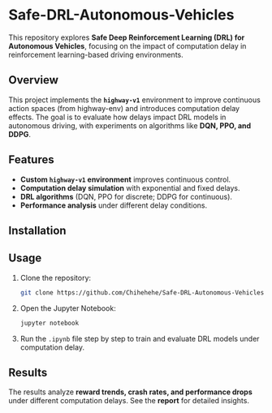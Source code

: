 # Safe-DRL-Autonomous-Vehicles

This repository explores **Safe Deep Reinforcement Learning (DRL) for Autonomous Vehicles**, focusing on the impact of computation delay in reinforcement learning-based driving environments.

## Overview
This project implements the **`highway-v1`** environment to improve continuous action spaces (from highway-env) and introduces computation delay effects. The goal is to evaluate how delays impact DRL models in autonomous driving, with experiments on algorithms like **DQN, PPO, and DDPG**.

## Features
- **Custom `highway-v1` environment** improves continuous control.
- **Computation delay simulation** with exponential and fixed delays.
- **DRL algorithms** (DQN, PPO for discrete; DDPG for continuous).
- **Performance analysis** under different delay conditions.

## Installation
## Usage
1. Clone the repository:
   ```bash
   git clone https://github.com/Chihehehe/Safe-DRL-Autonomous-Vehicles.git
   ```
2. Open the Jupyter Notebook:
   ```bash
   jupyter notebook
   ```
3. Run the `.ipynb` file step by step to train and evaluate DRL models under computation delay.

## Results
The results analyze **reward trends, crash rates, and performance drops** under different computation delays. See the **report** for detailed insights.
